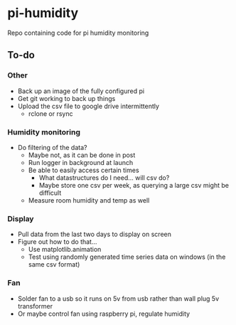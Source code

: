 # pi-humidity
Repo containing code for pi humidity monitoring



## To-do

### Other
- Back up an image of the fully configured pi
- Get git working to back up things
- Upload the csv file to google drive intermittently
  - rclone or rsync

### Humidity monitoring
- Do filtering of the data?
  - Maybe not, as it can be done in post
  - Run logger in background at launch
  - Be able to easily access certain times
    - What datastructures do I need... will csv do?
    - Maybe store one csv per week, as querying a large csv might be difficult
  - Measure room humidity and temp as well


### Display
- Pull data from the last two days to display on screen
- Figure out how to do that...
  - Use matplotlib.animation
  - Test using randomly generated time series data on windows (in the same csv format)

### Fan
- Solder fan to a usb so it runs on 5v from usb rather than wall plug 5v transformer
- Or maybe control fan using raspberry pi, regulate humidity


